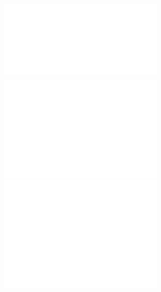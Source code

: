 
<p align="center">
  <img src="https://raw.githubusercontent.com/youness372/youness372/main/metrics.classic.svg" alt="Metrics" />
</p>

![Metrics](./Calndier.svg)
![Metrics](./metrics.plugin.leetcode.svg)
